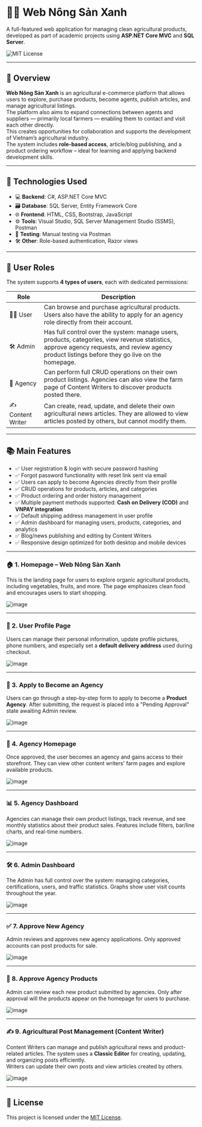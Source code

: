 # 🧑‍🌾 Web Nông Sản Xanh

A full-featured web application for managing clean agricultural products, developed as part of academic projects using **ASP.NET Core MVC** and **SQL Server**.

![MIT License](https://img.shields.io/badge/License-MIT-green.svg)

---

## 📌 Overview

**Web Nông Sản Xanh** is an agricultural e-commerce platform that allows users to explore, purchase products, become agents, publish articles, and manage agricultural listings.  
The platform also aims to expand connections between agents and suppliers — primarily local farmers — enabling them to contact and visit each other directly.  
This creates opportunities for collaboration and supports the development of Vietnam’s agricultural industry.  
The system includes **role-based access**, article/blog publishing, and a product ordering workflow – ideal for learning and applying backend development skills.

---

## 🚀 Technologies Used

- 💻 **Backend**: C#, ASP.NET Core MVC
- 🗃️ **Database**: SQL Server, Entity Framework Core
- 🌐 **Frontend**: HTML, CSS, Bootstrap, JavaScript
- ⚙️ **Tools**: Visual Studio, SQL Server Management Studio (SSMS), Postman
- 🧪 **Testing**: Manual testing via Postman
- 🛠️ **Other**: Role-based authentication, Razor views

---

## 👥 User Roles

The system supports **4 types of users**, each with dedicated permissions:

| Role             | Description                                                                                                                       |
|------------------|-----------------------------------------------------------------------------------------------------------------------------------|
| 🧑‍🌾 User          | Can browse and purchase agricultural products. Users also have the ability to apply for an agency role directly from their account. |
| 🛠️ Admin          | Has full control over the system: manage users, products, categories, view revenue statistics, approve agency requests, and review agency product listings before they go live on the homepage. |
| 🏪 Agency         | Can perform full CRUD operations on their own product listings. Agencies can also view the farm page of Content Writers to discover products posted there. |
| ✍️ Content Writer | Can create, read, update, and delete their own agricultural news articles. They are allowed to view articles posted by others, but cannot modify them. |

---

## 📚 Main Features

- ✅ User registration & login with secure password hashing  
- ✅ Forgot password functionality with reset link sent via email  
- ✅ Users can apply to become Agencies directly from their profile  
- ✅ CRUD operations for products, articles, and categories  
- ✅ Product ordering and order history management  
- ✅ Multiple payment methods supported: **Cash on Delivery (COD)** and **VNPAY integration**  
- ✅ Default shipping address management in user profile  
- ✅ Admin dashboard for managing users, products, categories, and analytics  
- ✅ Blog/news publishing and editing by Content Writers  
- ✅ Responsive design optimized for both desktop and mobile devices  

---

### 🏠 1. Homepage – Web Nông Sản Xanh
This is the landing page for users to explore organic agricultural products, including vegetables, fruits, and more. The page emphasizes clean food and encourages users to start shopping.

![image](https://github.com/user-attachments/assets/e92dc1c9-34ff-42f2-8c20-d8f459e31952)

---

### 👤 2. User Profile Page
Users can manage their personal information, update profile pictures, phone numbers, and especially set a **default delivery address** used during checkout.

![image](https://github.com/user-attachments/assets/f032a541-bff2-4dbd-9064-59b00c1f0e09)

---

### 📝 3. Apply to Become an Agency
Users can go through a step-by-step form to apply to become a **Product Agency**. After submitting, the request is placed into a "Pending Approval" state awaiting Admin review.

![image](https://github.com/user-attachments/assets/8d368021-d435-400e-a4a1-520881359e3e)

---

### 🏪 4. Agency Homepage
Once approved, the user becomes an agency and gains access to their storefront. They can view other content writers' farm pages and explore available products.

![image](https://github.com/user-attachments/assets/18acf272-272c-49ac-8c47-aff1b7b8e64b)

---

### 📊 5. Agency Dashboard
Agencies can manage their own product listings, track revenue, and see monthly statistics about their product sales. Features include filters, bar/line charts, and real-time numbers.

![image](https://github.com/user-attachments/assets/92ca135f-7079-4f03-8087-0bc7a4a0d4bd)

---

### 🛠️ 6. Admin Dashboard
The Admin has full control over the system: managing categories, certifications, users, and traffic statistics. Graphs show user visit counts throughout the year.

![image](https://github.com/user-attachments/assets/808f3cd6-774a-4e60-8b06-3581403c806b)

---

### ✅ 7. Approve New Agency
Admin reviews and approves new agency applications. Only approved accounts can post products for sale.

![image](https://github.com/user-attachments/assets/483e8e11-2ea8-4dcf-97c0-37b760b3a0b7)

---

### 🛒 8. Approve Agency Products
Admin can review each new product submitted by agencies. Only after approval will the products appear on the homepage for users to purchase.

![image](https://github.com/user-attachments/assets/5daa77b5-e8d0-40c1-8acd-21efe7c338fe)

---

### ✍️ 9. Agricultural Post Management (Content Writer)
Content Writers can manage and publish agricultural news and product-related articles. The system uses a **Classic Editor** for creating, updating, and organizing posts efficiently.  
Writers can update their own posts and view articles created by others.

![image](https://github.com/user-attachments/assets/fc92ffba-499c-4163-a2e4-8aa77f41d0d9)

---

## 📄 License

This project is licensed under the [MIT License](LICENSE).
